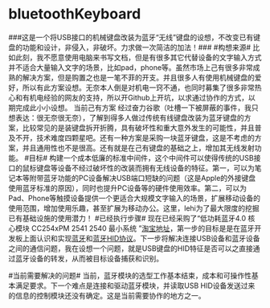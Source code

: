 bluetoothKeyboard
=================

###这是一个将USB接口的机械键盘改装为蓝牙“无线”键盘的设想，不改变已有键盘的功能和设计，非侵入，非破坏。力求做一次简洁的加法！###
#构想来源#
比如此刻，我不愿意使用电脑来书写文档，但是有很多其它代替设备的文字输入方式并不适合大量输入文字的场景，比如pad，phone等。虽然市场上己有很多非常成熟的解决方案，但是购置之也是一笔不菲的开支。并且很多人有使用机械键盘的爱好，所以有此方案设想。无奈本人倒是对机电一窍不通，也同时募集了很多非常热心和有机电经验的网友的支持，所以开Github上开坑，以求通过协作的方式，以期完成此小小设想。
当前己有方案
经过奋力谷歌（吐槽一下被屏蔽的事件，我只想表达：很无奈很无奈），了解到得多人做过传统有线键盘改装为蓝牙键盘的方案，比较常见的是装键盘拆开折腾，具有破坏性和重大意外发生的可能性，并且普及不开，技术难度四颗星吧。还有一种方案是采购一块蓝牙键盘，这是不考虑的方案，并且通用性也不是很高。还有就是在己有键盘的基础之上，增加其无线发射功能。
#目标#
构建一个成本低廉的标准中间件，这个中间件可以使得传统的USB接口的鼠标键盘等设备不经过破坏性的改装而拥有无线设备的特征。第一，可以为笔记本等附带蓝牙功能的PC设备解决USB端口短缺的问题（这是Apple的外接键盘使用蓝牙标准的原因），同时也提升PC设备等的硬件使用效率。第二，可以为Pad、Phone等触摸设备提供一个更适合大规模文字输入的场景，扩展移动设备的使用范围，增加使用乐趣，甚至扩展为移动办公。这里，lehi为了最大限度的挖掘已有基础设施的使用潜力！
#已经执行步骤#
现在已经采购了“低功耗蓝牙4.0 核心模块 CC254xPM 2541 2540 最小系统 ”[淘宝地址](http://item.taobao.com/item.htm?spm=a1z09.5.0.0.VqMb6a&id=19528622613&_u=fndok86ef06)，第一步的目标是是在蓝牙开发板上面认识和实现[蓝牙](http://zh.wikipedia.org/wiki/%E8%97%8D%E7%89%99)和[蓝牙HID协议](http://zh.wikipedia.org/wiki/%E8%97%8D%E7%89%99%E8%A6%8F%E7%AF%84)。下一步将解决连接USB设备和蓝牙设备之间的通信问题，我在设想一个问题，就是USB键盘的HID特征是否可以之直接通过蓝牙设备的转发，从而被目标设备捕获和识别。

#当前需要解决的问题#
当前，蓝牙模块的选型工作基本结束，成本和可操作性基本满足要求。下一个难点是连接和驱动蓝牙模块，并读取USB HID设备发送过来的信息的控制模块还没有确定。这是当前需要协作的地方之一。
